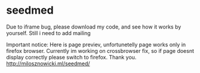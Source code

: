 # seedmed
Due to iframe bug, please download my code, and see how it works by yourself. Still i need to add mailing

Important notice:
Here is page previev, unfortunetelly page works only in firefox browser. 
Currently im working on crossbrowser fix, so if page doesnt display correctly please switch to firefox.
Thank you.
http://milosznowicki.ml/seedmed/
